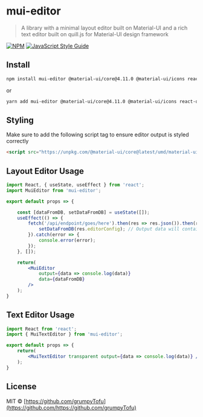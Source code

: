 # mui-editor

> A library with a minimal layout editor built on Material-UI and a rich text editor built on quill.js for Material-UI design framework

[![NPM](https://img.shields.io/npm/v/mui-editor.svg)](https://www.npmjs.com/package/mui-editor) [![JavaScript Style Guide](https://img.shields.io/badge/code_style-standard-brightgreen.svg)](https://standardjs.com)

## Install

```bash
npm install mui-editor @material-ui/core@4.11.0 @material-ui/icons react-quill@1.3.5
```
or
```bash
yarn add mui-editor @material-ui/core@4.11.0 @material-ui/icons react-quill@1.3.5
```

## Styling

Make sure to add the following script tag to ensure editor output is styled correctly
```html
<script src="https://unpkg.com/@material-ui/core@latest/umd/material-ui.production.min.js" crossorigin="anonymous"></script>
```


## Layout Editor Usage

```jsx
import React, { useState, useEffect } from 'react';
import MuiEditor from 'mui-editor';

export default props => {

	const [dataFromDB, setDataFromDB] = useState([]);
	useEffect(() => {
		fetch('/api/endpoint/goes/here').then(res => res.json()).then(res => {
			setDataFromDB(res.editorConfig); // Output data will contain the following: (html, editorConfig)
		}).catch(error => {
			console.error(error);
		});
	}, []);

	return(
		<MuiEditor
			output={data => console.log(data)}
			data={dataFromDB}
		/>
	);
}

```

## Text Editor Usage

```jsx
import React from 'react';
import { MuiTextEditor } from 'mui-editor';

export default props => {
	return(
		<MuiTextEditor transparent output={data => console.log(data)} />
	);
}

```

## License

MIT © [https://github.com/grumpyTofu](https://github.com/https://github.com/grumpyTofu)
